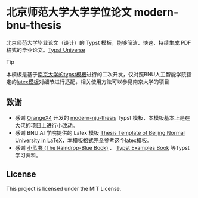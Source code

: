 <!--
 * @Author: MosRat work@whl.moe
 * @Date: 2024-11-15 11:36:36
 * @LastEditors: MosRat work@whl.moe
 * @LastEditTime: 2024-11-15 11:36:41
 * @Description: 
 * 
 * Copyright (c) 2024 by MosRat, All Rights Reserved. 
-->
# 北京师范大学大学学位论文 modern-bnu-thesis

北京师范大学毕业论文（设计）的 Typst 模板，能够简洁、快速、持续生成 PDF 格式的毕业论文。[Typst Universe](https://typst.app/universe/package/modern-bnu-thesis)

> [!tip]
> 本模板是基于[南京大学的typst模板](https://github.com/nju-lug/modern-nju-thesis/tree/main)进行的二次开发，仅对照BNU人工智能学院指定的[latex模板](https://www.overleaf.com/latex/templates/thesis-template-of-beijing-normal-university-in-latex/nrjdjsvfxhms)对细节进行适配，相关使用方法可以参见南京大学的项目


## 致谢

- 感谢 [OrangeX4](https://github.com/OrangeX4) 开发的 [modern-nju-thesis](https://github.com/nju-lug/modern-nju-thesis) Typst 模板，本模板基本上是在大佬的项目上进行小改动。
- 感谢 BNU AI 学院提供的 Latex 模板 [Thesis Template of Beijing Normal University in LaTeX](https://www.overleaf.com/latex/templates/thesis-template-of-beijing-normal-university-in-latex/nrjdjsvfxhms)，本模板格式完全参考这个latex模板。
- 感谢 [小蓝书 (The Raindrop-Blue Book)](https://typst-doc-cn.github.io/tutorial/ ) 、 [Typst Examples Book](https://sitandr.github.io/typst-examples-book/book/) 等Typst学习资料。


## License

This project is licensed under the MIT License.
